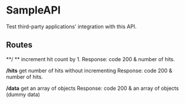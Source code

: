 # SampleAPI

Test third-party applications' integration with this API.
## Routes
**/ **
  increment hit count by 1. 
  Response: code 200 & number of hits.

**/hits**
  get number of hits without incrementing
  Response: code 200 & number of hits.
  
**/data**
  get an array of objects
  Response: code 200 & an array of objects (dummy data)
